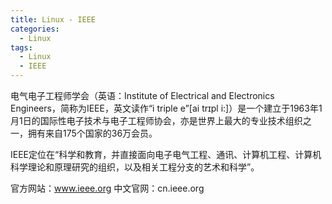```yaml
---
title: Linux - IEEE
categories:
  - Linux
tags:
  - Linux
  - IEEE
---
```


电气电子工程师学会（英语：Institute of Electrical and Electronics Engineers，简称为IEEE，英文读作“i triple e”[ai trɪpl i:]）是一个建立于1963年1月1日的国际性电子技术与电子工程师协会，亦是世界上最大的专业技术组织之一，拥有来自175个国家的36万会员。

IEEE定位在“科学和教育，并直接面向电子电气工程、通讯、计算机工程、计算机科学理论和原理研究的组织，以及相关工程分支的艺术和科学”。

官方网站：www.ieee.org
中文官网：cn.ieee.org
